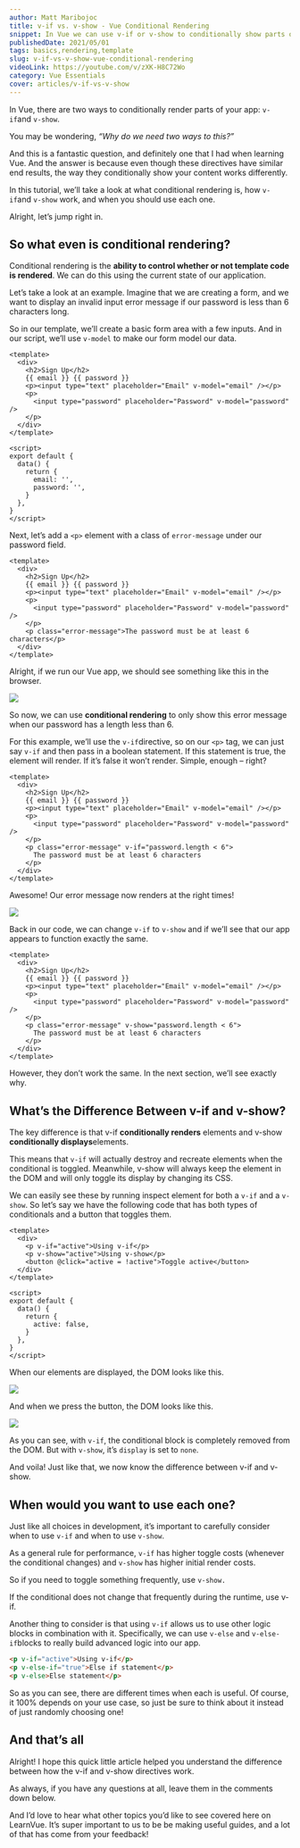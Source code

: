 ```yaml
---
author: Matt Maribojoc
title: v-if vs. v-show - Vue Conditional Rendering
snippet: In Vue we can use v-if or v-show to conditionally show parts of your app. You may be wondering “Why do we need two ways to this?” Let’s find out.
publishedDate: 2021/05/01
tags: basics,rendering,template
slug: v-if-vs-v-show-vue-conditional-rendering
videoLink: https://youtube.com/v/zXK-H8C72Wo
category: Vue Essentials
cover: articles/v-if-vs-v-show
---
```

In Vue, there are two ways to conditionally render parts of your app: `v-if`and `v-show`.

You may be wondering, _“Why do we need two ways to this?”_

And this is a fantastic question, and definitely one that I had when learning Vue. And the answer is because even though these directives have similar end results, the way they conditionally show your content works differently.

In this tutorial, we’ll take a look at what conditional rendering is, how `v-if`and `v-show` work, and when you should use each one.

Alright, let’s jump right in.

## So what even is conditional rendering?

Conditional rendering is the **ability to control whether or not template code is rendered**. We can do this using the current state of our application.

Let’s take a look at an example. Imagine that we are creating a form, and we want to display an invalid input error message if our password is less than 6 characters long.

So in our template, we’ll create a basic form area with a few inputs. And in our script, we’ll use `v-model` to make our form model our data.

```vue
<template>
  <div>
    <h2>Sign Up</h2>
    {{ email }} {{ password }}
    <p><input type="text" placeholder="Email" v-model="email" /></p>
    <p>
      <input type="password" placeholder="Password" v-model="password" />
    </p>
  </div>
</template>

<script>
export default {
  data() {
    return {
      email: '',
      password: '',
    }
  },
}
</script>
```

Next, let’s add a `<p>` element with a class of `error-message` under our password field.

```vue
<template>
  <div>
    <h2>Sign Up</h2>
    {{ email }} {{ password }}
    <p><input type="text" placeholder="Email" v-model="email" /></p>
    <p>
      <input type="password" placeholder="Password" v-model="password" />
    </p>
    <p class="error-message">The password must be at least 6 characters</p>
  </div>
</template>
```

Alright, if we run our Vue app, we should see something like this in the browser.

![](/img/articles/v-if-vs-v-show/1.png)

So now, we can use **conditional rendering** to only show this error message when our password has a length less than 6.

For this example, we’ll use the `v-if`directive, so on our `<p>` tag, we can just say `v-if` and then pass in a boolean statement. If this statement is true, the element will render. If it’s false it won’t render. Simple, enough – right?

```vue
<template>
  <div>
    <h2>Sign Up</h2>
    {{ email }} {{ password }}
    <p><input type="text" placeholder="Email" v-model="email" /></p>
    <p>
      <input type="password" placeholder="Password" v-model="password" />
    </p>
    <p class="error-message" v-if="password.length < 6">
      The password must be at least 6 characters
    </p>
  </div>
</template>
```

Awesome! Our error message now renders at the right times!

![](/img/articles/v-if-vs-v-show/2.gif)

Back in our code, we can change `v-if` to `v-show` and if we’ll see that our app appears to function exactly the same.

```vue
<template>
  <div>
    <h2>Sign Up</h2>
    {{ email }} {{ password }}
    <p><input type="text" placeholder="Email" v-model="email" /></p>
    <p>
      <input type="password" placeholder="Password" v-model="password" />
    </p>
    <p class="error-message" v-show="password.length < 6">
      The password must be at least 6 characters
    </p>
  </div>
</template>
```

However, they don’t work the same. In the next section, we’ll see exactly why.

## What’s the Difference Between v-if and v-show?

The key difference is that v-if **conditionally renders** elements and v-show **conditionally displays**elements.

This means that `v-if` will actually destroy and recreate elements when the conditional is toggled. Meanwhile, v-show will always keep the element in the DOM and will only toggle its display by changing its CSS.

We can easily see these by running inspect element for both a `v-if` and a `v-show`. So let’s say we have the following code that has both types of conditionals and a button that toggles them.

```vue
<template>
  <div>
    <p v-if="active">Using v-if</p>
    <p v-show="active">Using v-show</p>
    <button @click="active = !active">Toggle active</button>
  </div>
</template>

<script>
export default {
  data() {
    return {
      active: false,
    }
  },
}
</script>
```

When our elements are displayed, the DOM looks like this.

![](/img/articles/v-if-vs-v-show/3.png)

And when we press the button, the DOM looks like this.

![](/img/articles/v-if-vs-v-show/4.png)

As you can see, with `v-if`, the conditional block is completely removed from the DOM. But with `v-show`, it’s `display` is set to `none`.

And voila! Just like that, we now know the difference between v-if and v-show.

## When would you want to use each one?

Just like all choices in development, it’s important to carefully consider when to use `v-if` and when to use `v-show`.

As a general rule for performance, `v-if` has higher toggle costs (whenever the conditional changes) and `v-show` has higher initial render costs.

So if you need to toggle something frequently, use `v-show.`

If the conditional does not change that frequently during the runtime, use v-if.

Another thing to consider is that using `v-if` allows us to use other logic blocks in combination with it. Specifically, we can use `v-else` and `v-else-if`blocks to really build advanced logic into our app.

```html
<p v-if="active">Using v-if</p>
<p v-else-if="true">Else if statement</p>
<p v-else>Else statement</p>
```

So as you can see, there are different times when each is useful. Of course, it 100% depends on your use case, so just be sure to think about it instead of just randomly choosing one!

## And that’s all

Alright! I hope this quick little article helped you understand the difference between how the v-if and v-show directives work.

As always, if you have any questions at all, leave them in the comments down below.

And I’d love to hear what other topics you’d like to see covered here on LearnVue. It’s super important to us to be be making useful guides, and a lot of that has come from your feedback!

